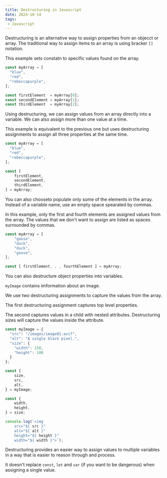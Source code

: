 ```yaml
---
title: Destructuring in Javascript
date: 2024-10-14
tags:
 - Javascript
---
```


Destructuring is an alternative way to assign properties from an objecct or array. The traditional way to assign items to an array is using bracker `[]` notation.

This example sets constatn to specific values found on the array.

```js
const myArray = [
  "blue",
  "red",
  "rebeccapurple",
];

const firstElement  = myArray[0];
const secondElement = myArray[1];
const thirdElement  = myArray[2];
```

Using destructuring, we can assign values from an array directly into a variable. We can also assign more than one value at a time.

This example is equivalent to the previous one but uses destructuring assignments to assign all three properties at the same time.

```js
const myArray = [
  "blue",
  "red",
  "rebeccapurple",
];

const [
	firstElement,
	secondElement,
	thirdElement,
] = myArray;
```

You can also chooseto populate only some of the elements in the array. Instead of a variable name, use an empty space spearated by commas.

In this example, only the first and fourth elements are assigned values from the array. The values that we don't want to assign are listed as spaces surrounded by commas.

```js
const myArray = [
	"goose",
	"duck",
	"duck",
	"goose",
];

const [ firstElement, , , fourthElement ] = myArray;
```

You can also destructure object properties into variables.

`myImage` contains imformation about an image.

We use two destructuring assignments to capture the values from the array.

The first destructuring assignment captures top level properties.

The second captures values in a child with nested attributes. Destructuring sizes will capture the values inside the attribute.

```js
const myImage = {
  "src": "/images/image01.avif",
  "alt": "A single black pixel.",
  "size": {
    "width": 150,
    "height": 100
  }
};

const {
	size,
	src,
	alt,
} = myImage;

const {
	width,
	height,
} = size;

console.log(`<img
	src="${ src }"
	alt="${ alt }"
	height="${ height }"
	width="${ width }">`);
```

Destructuring provides an easier way to assign values to multiple variables in a way that is easier to reason through and process.

It doesn't replace `const`, `let` and `var` (if you want to be dangerous) when assigning a single value.

